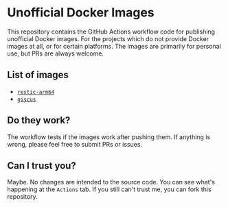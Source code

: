 # Unofficial Docker Images

This repository contains the GitHub Actions workflow code for publishing unofficial Docker images. For the projects which do not provide Docker images at all, or for certain platforms. The images are primarily for personal use, but PRs are always welcome.

## List of images

- [`restic-arm64`](./restic-arm64)
- [`giscus`](./giscus)

## Do they work?

The workflow tests if the images work after pushing them. If anything is wrong, please feel free to submit PRs or issues.

## Can I trust you?

Maybe. No changes are intended to the source code. You can see what's happening at the `Actions` tab. If you still can't trust me, you can fork this repository.
